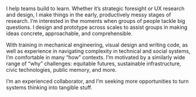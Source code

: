 I help teams build to learn. Whether it’s strategic foresight or UX research and design, I make things in the early, productively messy stages of research. I’m interested in the moments when groups of people tackle big questions. I design and prototype across scales to assist groups in making ideas concrete, approachable, and comprehensible.

With training in mechanical engineering, visual design and writing code, as well as experience in navigating complexity in technical and social systems, I’m comfortable in many “how” contexts. I’m motivated by a similarly wide range of “why” challenges: equitable futures, sustainable infrastructure, civic technologies, public memory, and more.

I’m an experienced collaborator, and I’m seeking more opportunities to turn systems thinking into tangible stuff.